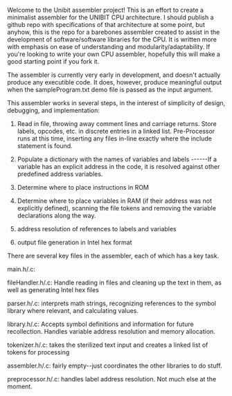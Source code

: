 Welcome to the Unibit assembler project! This is an effort to create a minimalist assembler for the UNIBIT CPU architecture.
I should publish a github repo with specifications of that architecture at some point, but anyhow, this is the repo for
a barebones assembler created to assist in the development of software/software libraries for the CPU. It is written more
with emphasis on ease of understanding and modularity/adaptability. If you're looking to write your own CPU assembler,
hopefully this will make a good starting point if you fork it.

The assembler is currently very early in development, and doesn't actually produce any executible code. It does, however,
produce meaningful output when the sampleProgram.txt demo file is passed as the input argument.

This assembler works in several steps, in the interest of simplicity of design, debugging, and implementation:

1) Read in file, throwing away comment lines and carriage returns. Store labels, opcodes, etc. in discrete entries in a linked list. Pre-Processor runs at this time, inserting any files in-line exactly where the include statement is found.

2) Populate a dictionary with the names of variables and labels
------If a variable has an explicit address in the code, it is resolved against other predefined address variables.

3) Determine where to place instructions in ROM

4) Determine where to place variables in RAM (if their address was not explicitly defined), scanning the file tokens and removing the variable declarations along the way.

4) address resolution of references to labels and variables

5) output file generation in Intel hex format

There are several key files in the assembler, each of which has a key task.

main.h/.c: 

fileHandler.h/.c: Handle reading in files and cleaning up the text in them, as well as generating Intel hex files

parser.h/.c: interprets math strings, recognizing references to the symbol library where relevant, and calculating values.

library.h/.c: Accepts symbol definitions and information for future recollection. Handles variable address resolution and
memory allocation.

tokenizer.h/.c: takes the sterilized text input and creates a linked list of tokens for processing

assembler.h/.c: fairly empty--just coordinates the other libraries to do stuff.

preprocessor.h/.c: handles label address resolution. Not much else at the moment.
